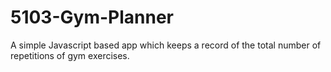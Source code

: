 # 5103-Gym-Planner
A simple Javascript based app which keeps a record of the total number of repetitions of gym exercises.
